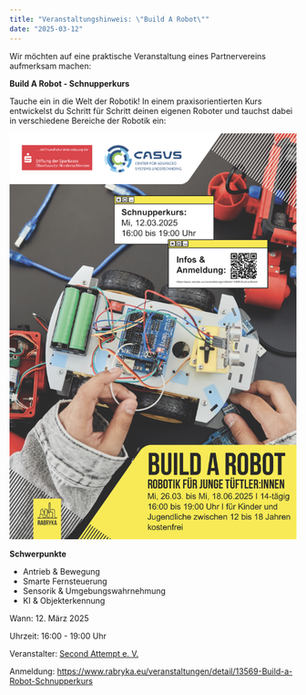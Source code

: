 ```yaml
---
title: "Veranstaltungshinweis: \"Build A Robot\""
date: "2025-03-12"
---
```


Wir möchten auf eine praktische Veranstaltung eines Partnervereins aufmerksam machen: 

**Build A Robot - Schnupperkurs**

Tauche ein in die Welt der Robotik! In einem praxisorientierten Kurs entwickelst du Schritt für Schritt deinen eigenen Roboter und tauchst dabei in verschiedene Bereiche der Robotik ein:

![Veranstaltungsposter](../../images/rabryka_build_a_robot.png)

**Schwerpunkte**

* Antrieb & Bewegung
* Smarte Fernsteuerung
* Sensorik & Umgebungswahrnehmung
* KI & Objekterkennung


Wann: 12. März 2025

Uhrzeit: 16:00 - 19:00 Uhr

Veranstalter: [Second Attempt e. V.](https://www.rabryka.eu/verein.html)

Anmeldung: https://www.rabryka.eu/veranstaltungen/detail/13569-Build-a-Robot-Schnupperkurs